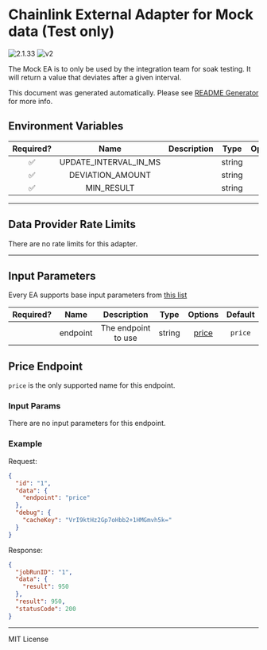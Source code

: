 # Chainlink External Adapter for Mock data (Test only)

![2.1.33](https://img.shields.io/github/package-json/v/smartcontractkit/external-adapters-js?filename=packages/sources/mock-ea/package.json) ![v2](https://img.shields.io/badge/framework%20version-v2-blueviolet)

The Mock EA is to only be used by the integration team for soak testing. It will return a value that deviates after a given interval.

This document was generated automatically. Please see [README Generator](../../scripts#readme-generator) for more info.

## Environment Variables

| Required? |         Name          | Description |  Type  | Options | Default  |
| :-------: | :-------------------: | :---------: | :----: | :-----: | :------: |
|    ✅     | UPDATE_INTERVAL_IN_MS |             | string |         | `300000` |
|    ✅     |   DEVIATION_AMOUNT    |             | string |         |   `5`    |
|    ✅     |      MIN_RESULT       |             | string |         |          |

---

## Data Provider Rate Limits

There are no rate limits for this adapter.

---

## Input Parameters

Every EA supports base input parameters from [this list](../../core/bootstrap#base-input-parameters)

| Required? |   Name   |     Description     |  Type  |         Options          | Default |
| :-------: | :------: | :-----------------: | :----: | :----------------------: | :-----: |
|           | endpoint | The endpoint to use | string | [price](#price-endpoint) | `price` |

## Price Endpoint

`price` is the only supported name for this endpoint.

### Input Params

There are no input parameters for this endpoint.

### Example

Request:

```json
{
  "id": "1",
  "data": {
    "endpoint": "price"
  },
  "debug": {
    "cacheKey": "VrI9ktHz2Gp7oHbb2+1HMGmvh5k="
  }
}
```

Response:

```json
{
  "jobRunID": "1",
  "data": {
    "result": 950
  },
  "result": 950,
  "statusCode": 200
}
```

---

MIT License
